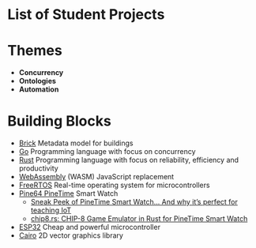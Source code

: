 # List of Student Projects

# Themes

- **Concurrency**
- **Ontologies**
- **Automation**

# Building Blocks

- [Brick](https://brickschema.org) Metadata model for buildings
- [Go](https://golang.org) Programming language with focus on concurrency
- [Rust](https://www.rust-lang.org) Programming language with focus on reliability, efficiency and productivity
- [WebAssembly](https://webassembly.org) (WASM) JavaScript replacement
- [FreeRTOS](https://www.freertos.org) Real-time operating system for microcontrollers
- [Pine64 PineTime](https://www.pine64.org/pinetime/) Smart Watch
  - [Sneak Peek of PineTime Smart Watch… And why it’s perfect for teaching IoT](https://medium.com/swlh/sneak-peek-of-pinetime-smart-watch-and-why-its-perfect-for-teaching-iot-81b74161c159)
  - [chip8.rs: CHIP-8 Game Emulator in Rust for PineTime Smart Watch](https://lupyuen.github.io/pinetime-rust-mynewt/articles/chip8)
- [ESP32](http://esp32.net) Cheap and powerful microcontroller
- [Cairo](https://www.cairographics.org) 2D vector graphics library


